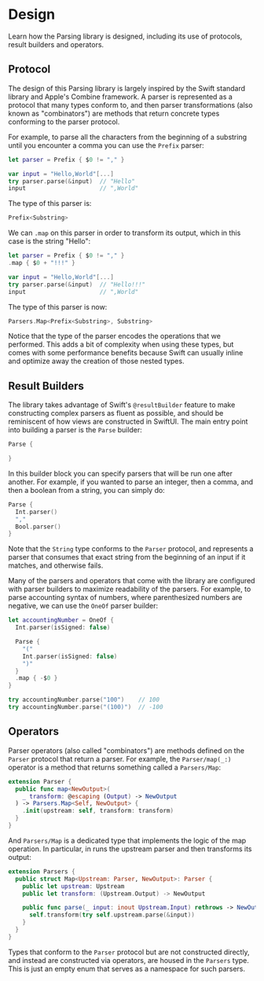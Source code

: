 # Design

Learn how the Parsing library is designed, including its use of protocols, result builders and operators.

## Protocol

The design of this Parsing library is largely inspired by the Swift standard library and Apple's Combine
framework. A parser is represented as a protocol that many types conform to, and then parser
transformations (also known as "combinators") are methods that return concrete types conforming to
the parser protocol.

For example, to parse all the characters from the beginning of a substring until you encounter a
comma you can use the `Prefix` parser:

```swift
let parser = Prefix { $0 != "," }

var input = "Hello,World"[...]
try parser.parse(&input)  // "Hello"
input                     // ",World"
```

The type of this parser is:

```swift
Prefix<Substring>
```

We can `.map` on this parser in order to transform its output, which in this case is the string
"Hello":

```swift
let parser = Prefix { $0 != "," }
.map { $0 + "!!!" }

var input = "Hello,World"[...]
try parser.parse(&input)  // "Hello!!!"
input                     // ",World"
```

The type of this parser is now:

```swift
Parsers.Map<Prefix<Substring>, Substring>
```

Notice that the type of the parser encodes the operations that we performed. This adds a bit of
complexity when using these types, but comes with some performance benefits because Swift can
usually inline and optimize away the creation of those nested types.

## Result Builders

The library takes advantage of Swift's `@resultBuilder` feature to make constructing complex parsers
as fluent as possible, and should be reminiscent of how views are constructed in SwiftUI. The main
entry point into building a parser is the `Parse` builder:

```swift
Parse {

}
```

In this builder block you can specify parsers that will be run one after another. For example, if
you wanted to parse an integer, then a comma, and then a boolean from a string, you can simply do:

```swift
Parse {
  Int.parser()
  ","
  Bool.parser()
}
```

Note that the `String` type conforms to the ``Parser`` protocol, and represents a parser that
consumes that exact string from the beginning of an input if it matches, and otherwise fails.

Many of the parsers and operators that come with the library are configured with parser builders
to maximize readability of the parsers. For example, to parse accounting syntax of numbers, where
parenthesized numbers are negative, we can use the ``OneOf`` parser builder:

```swift
let accountingNumber = OneOf {
  Int.parser(isSigned: false)

  Parse {
    "("
    Int.parser(isSigned: false)
    ")"
  }
  .map { -$0 }
}

try accountingNumber.parse("100")    // 100
try accountingNumber.parse("(100)")  // -100
```

## Operators

Parser operators (also called "combinators") are methods defined on the ``Parser`` protocol that
return a parser. For example, the ``Parser/map(_:)`` operator is a method that returns something
called a ``Parsers/Map``:

```swift
extension Parser {
  public func map<NewOutput>(
    _ transform: @escaping (Output) -> NewOutput
  ) -> Parsers.Map<Self, NewOutput> {
    .init(upstream: self, transform: transform)
  }
}
```

And ``Parsers/Map`` is a dedicated type that implements the logic of the map operation. In
particular, in runs the upstream parser and then transforms its output:

```swift
extension Parsers {
  public struct Map<Upstream: Parser, NewOutput>: Parser {
    public let upstream: Upstream
    public let transform: (Upstream.Output) -> NewOutput

    public func parse(_ input: inout Upstream.Input) rethrows -> NewOutput {
      self.transform(try self.upstream.parse(&input))
    }
  }
}
```

Types that conform to the ``Parser`` protocol but are not constructed directly, and instead are
constructed via operators, are housed in the ``Parsers`` type. This is just an empty enum that
serves as a namespace for such parsers.
